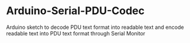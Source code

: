# Arduino-Serial-PDU-Codec
Arduino sketch to decode PDU text format into readable text and encode readable text into PDU text format through Serial Monitor
